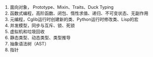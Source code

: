 1. 面向对象， Prototype、Mixin、Traits、Duck Typing
2. 函数式编程，高阶函数、闭包、惰性求值、递归、不可变状态、无副作用
3. 元编程，Cglib运行时创建新的类、Python运行时修改类、Lisp的宏
4. 并发模型，同步与互斥、锁、死锁
5. 虚拟机和垃圾回收
6. 静态类型、动态类型、类型推导
7. 抽象语法树（AST）
8. 指针